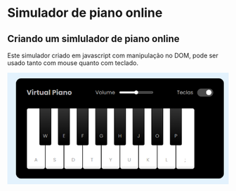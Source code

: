 # Simulador de piano online

## Criando um simlulador de piano online 

Este simulador criado em javascript com manipulação no DOM, pode ser usado tanto com mouse quanto com teclado.

<img src="./assets/piano.PNG" />